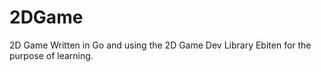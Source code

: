 # 2DGame 

2D Game Written in Go and using the 2D Game Dev Library Ebiten for the purpose of learning.
